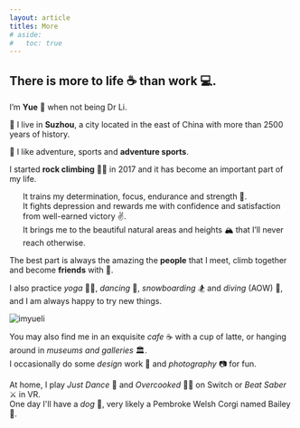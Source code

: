 ```yaml
---
layout: article
titles: More
# aside:
#   toc: true
---
```

## There is more to life ☕️ than work 💻. 

<div>

<p> I’m <b>Yue</b> 🌝 when not being Dr Li. </p>

<p> 📍 I live in <b>Suzhou</b>, a city located in the east of China with more than 2500 years of history. </p> 

<p> 👊 I like adventure, sports and <b>adventure sports</b>. </p>
<p>
I started <b>rock climbing</b> 🧗‍♀️ in 2017 and it has become an important part of my life. <br>
<ul>
It trains my determination, focus, endurance and strength 💪. <br>
It fights depression and rewards me with confidence and satisfaction from well-earned victory ✌️. <br>
It brings me to the beautiful natural areas and heights 🏔 that I’ll never reach otherwise. <br>
</ul>
The best part is always the amazing the <b>people</b> that I meet, climb together and become <b>friends</b> with 👭.
</p>
<p> I also practice <em>yoga</em> 🧘‍♀️, <em>dancing</em> 💃, <em>snowboarding</em> 🏂 and <em>diving</em> (AOW) 🤿, and I am always happy to try new things. </p> 
</div>

![imyueli](/assets/home-imyueli.png)

<div>
<p> 
You may also find me in an exquisite <em>cafe</em> ☕️ with a cup of latte, or hanging around in <em>museums and galleries</em> 🏛. <br>
I occasionally do some <em>design</em> work 💎 and <em>photography</em> 📷 for fun. 
</p>

<p>
At home, I play <em>Just Dance</em> 💃 and <em>Overcooked</em> 👩‍🍳 on Switch or <em>Beat Saber</em> ⚔ in VR.<br>
One day I'll have a <em>dog</em> 🐶, very likely a Pembroke Welsh Corgi named Bailey 🌰.
</p> 
</div>